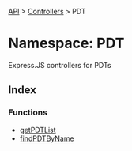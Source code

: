 [API](../../../../API.md) > [Controllers](../../index.md) > PDT

# Namespace: PDT

Express.JS controllers for PDTs

## Index

### Functions

-   [getPDTList](functions/function.getPDTList.md)
-   [findPDTByName](functions/function.findPDTByName.md)
